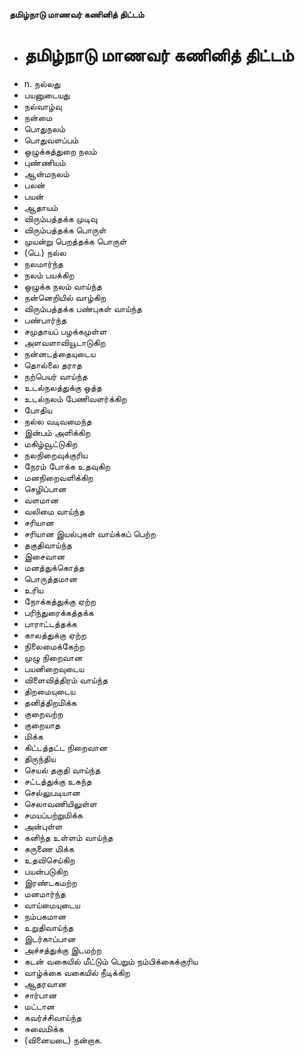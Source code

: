 **தமிழ்நாடு மாணவர் கணினித் திட்டம்**
- # தமிழ்நாடு மாணவர் கணினித் திட்டம்
- n. நல்லது
- பயனுடையது
- நல்வாழ்வு
- நன்மை
- பொதுநலம்
- பொதுவளப்பம்
- ஒழுக்கத்துறை நலம்
- புண்ணியம்
- ஆன்மநலம்
- பலன்
- பயன்
- ஆதாயம்
- விரும்பத்தக்க முடிவு
- விரும்பத்தக்க பொருள்
- முயன்று பெறத்தக்க பொருள்
- (பெ.) நல்ல
- நலமார்ந்த
- நலம் பயக்கிற
- ஒழுக்க நலம் வாய்ந்த
- நன்னெறியில் வாழ்கிற
- விரும்பத்தக்க பண்புகள் வாய்ந்த
- பண்பார்ந்த
- சமுதாயப் பழக்கமுள்ள
- அளவளாவியூடாடுகிற
- நன்னடத்தையுடைய
- தொல்லை தராத
- நற்பெயர் வாய்ந்த
- உடல்நலத்துக்கு ஒத்த
- உடல்நலம் பேணிவளர்க்கிற
- போதிய
- நல்ல வடிவமைந்த
- இன்பம் அளிக்கிற
- மகிழ்வூட்டுகிற
- நலநிறைவுக்குரிய
- நேரம் போக்க உதவுகிற
- மனநிறைவளிக்கிற
- செழிப்பான
- வளமான
- வலிமை வாய்ந்த
- சரியான
- சரியான இயல்புகள் வாய்க்கப் பெற்ற
- தகுதிவாய்ந்த
- இசைவான
- மனத்துக்கொத்த
- பொருத்தமான
- உரிய
- நோக்கத்துக்கு ஏற்ற
- பரிந்துரைக்கத்தக்க
- பாராட்டத்தக்க
- காலத்துக்கு ஏற்ற
- நிலைமைக்கேற்ற
- முழு நிறைவான
- பயனிறைவுடைய
- விளைவித்திரம் வாய்ந்த
- திறமையுடைய
- தனித்திறமிக்க
- குறைவற்ற
- குறையாத
- மிக்க
- கிட்டத்தட்ட நிறைவான
- திருந்திய
- செயல் தகுதி வாய்ந்த
- சட்டத்துக்கு உகந்த
- செல்லுபடியான
- செலாவணியிலுள்ள
- சமயப்பற்றுமிக்க
- அன்புள்ள
- கனிந்த உள்ளம் வாய்ந்த
- கருணை மிக்க
- உதவிசெய்கிற
- பயன்படுகிற
- இரண்டகமற்ற
- மனமார்ந்த
- வாய்மையுடைய
- நம்பகமான
- உறுதிவாய்ந்த
- இடர்காப்பான
- அச்சத்துக்கு இடமற்ற
- கடன் வகையில் மீட்டும் பெறும் நம்பிக்கைக்குரிய
- வாழ்க்கை வகையில் நீடிக்கிற
- ஆதரவான
- சார்பான
- மட்டான
- கவர்ச்சிவாய்ந்த
- சுவைமிக்க
- (வினையடை) நன்றாக.

